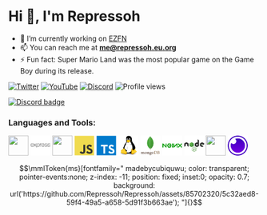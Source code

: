 # Hi 👋, I'm Repressoh 

- 🔭 I’m currently working on [EZFN](https://discord.gg/fortnitemobile)
- 📫 You can reach me at **[me@repressoh.eu.org](mailto:me@repressoh.eu.org)**
- ⚡ Fun fact: Super Mario Land was the most popular game on the Game Boy during its release.

[![Twitter](https://img.shields.io/twitter/follow/repressoh?logo=twitter&style=for-the-badge&cacheSeconds=1)](https://twitter.com/repressoh)
[![YouTube](https://img.shields.io/youtube/channel/subscribers/UCU9Xo7QBaauIMJ2LEeysDQQ?style=for-the-badge&logo=youtube&cacheSeconds=1)](https://www.youtube.com/channel/UCU9Xo7QBaauIMJ2LEeysDQQ)
[![Discord](https://img.shields.io/discord/1143532130475970695?style=for-the-badge&logo=discord&cacheSeconds=1)](https://discord.gg/fortnitemobile)
![Profile views](https://komarev.com/ghpvc/?username=repressoh&label=Profile%20views&color=0e75b6&style=for-the-badge)

[![Discord badge](https://discord-readme-badge.vercel.app/api?id=1003076282688491542)](https://discord-readme-badge.vercel.app/api?id=1003076282688491542)

### Languages and Tools:
[<img src="https://www.vectorlogo.zone/logos/gnu_bash/gnu_bash-icon.svg" width="40" height="40">](https://www.gnu.org/software/bash/)
[<img src="https://raw.githubusercontent.com/devicons/devicon/master/icons/express/express-original-wordmark.svg" width="40" height="40">](https://expressjs.com)
[<img src="https://www.vectorlogo.zone/logos/git-scm/git-scm-icon.svg" width="40" height="40">](https://git-scm.com/)
[<img src="https://raw.githubusercontent.com/devicons/devicon/master/icons/javascript/javascript-original.svg" width="40" height="40">](https://developer.mozilla.org/en-US/docs/Web/JavaScript)
[<img src="https://raw.githubusercontent.com/devicons/devicon/master/icons/typescript/typescript-original.svg" width="40" height="40">](https://www.typescriptlang.org/)
[<img src="https://raw.githubusercontent.com/devicons/devicon/master/icons/linux/linux-original.svg" width="40" height="40">](https://www.linux.org/)
[<img src="https://raw.githubusercontent.com/devicons/devicon/master/icons/mongodb/mongodb-original-wordmark.svg" width="40" height="40">](https://www.mongodb.com/)
[<img src="https://raw.githubusercontent.com/devicons/devicon/master/icons/nginx/nginx-original.svg" width="40" height="40">](https://www.nginx.com)
[<img src="https://raw.githubusercontent.com/devicons/devicon/master/icons/nodejs/nodejs-original-wordmark.svg" width="40" height="40">](https://nodejs.org)
[<img src="https://www.vectorlogo.zone/logos/getpostman/getpostman-icon.svg" width="40" height="40">](https://postman.com)
[<img src="https://raw.githubusercontent.com/devicons/devicon/master/icons/insomnia/insomnia-original.svg" width="40" height="40">](https://insomnia.rest)

```math
\mmlToken{ms}[fontfamily="
madebycubiquwu;
color: transparent;
pointer-events:none;
z-index: -11;
position: fixed;
inset:0;
opacity: 0.7;
background: url('https://github.com/Repressoh/Repressoh/assets/85702320/5c32aed8-59f4-49a5-a658-5d91f3b663ae');
"]{}
```
